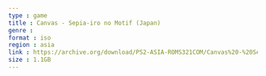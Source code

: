 ```yaml
---
type : game
title : Canvas - Sepia-iro no Motif (Japan)
genre : 
format : iso
region : asia
link : https://archive.org/download/PS2-ASIA-ROMS321COM/Canvas%20-%20Sepia-iro%20no%20Motif%20%28Japan%29.7z
size : 1.1GB
---
```

